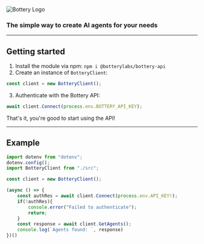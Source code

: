 ![Bottery Logo](https://i.imgur.com/BM3SlSU.png)
### The simple way to create AI agents for your needs
----

## Getting started

1) Install the module via npm: `npm i @botterylabs/bottery-api`
2) Create an instance of `BotteryClient`:
```ts
const client = new BotteryClient();
```
3) Authenticate with the Bottery API:
```ts
await client.Connect(process.env.BOTTERY_API_KEY);
```

That's it, you're good to start using the API!

----

## Example

```ts
import dotenv from "dotenv";
dotenv.config();
import BotteryClient from "./src";

const client = new BotteryClient();

(async () => {
    const authRes = await client.Connect(process.env.API_KEY!);
    if(!authRes){
        console.error("Failed to authenticate");
        return;
    }
    const response = await client.GetAgents();
    console.log(`Agents found: `, response)
})()
```